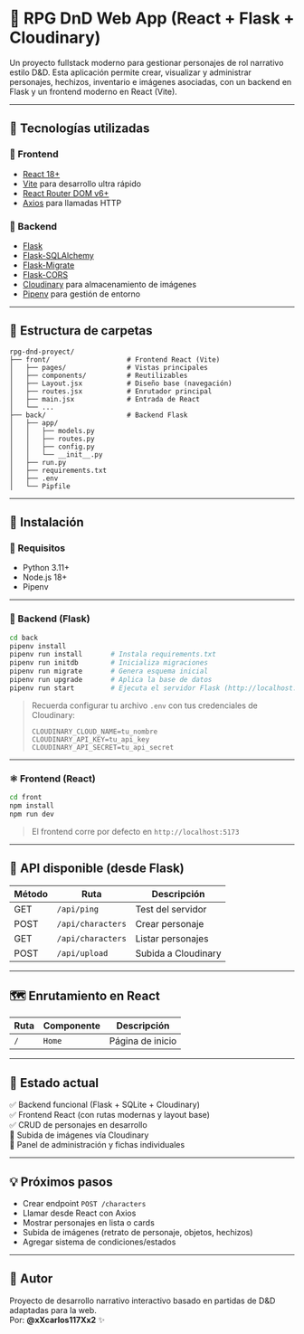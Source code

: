 # 🧙 RPG DnD Web App (React + Flask + Cloudinary)

Un proyecto fullstack moderno para gestionar personajes de rol narrativo estilo D&D. Esta aplicación permite crear, visualizar y administrar personajes, hechizos, inventario e imágenes asociadas, con un backend en Flask y un frontend moderno en React (Vite).

---

## 🧰 Tecnologías utilizadas

### 🔹 Frontend
- [React 18+](https://react.dev/)
- [Vite](https://vitejs.dev/) para desarrollo ultra rápido
- [React Router DOM v6+](https://reactrouter.com/en/main)
- [Axios](https://axios-http.com/) para llamadas HTTP

### 🔹 Backend
- [Flask](https://flask.palletsprojects.com/)
- [Flask-SQLAlchemy](https://flask-sqlalchemy.palletsprojects.com/)
- [Flask-Migrate](https://flask-migrate.readthedocs.io/)
- [Flask-CORS](https://flask-cors.readthedocs.io/)
- [Cloudinary](https://cloudinary.com/) para almacenamiento de imágenes
- [Pipenv](https://pipenv.pypa.io/) para gestión de entorno

---

## 📁 Estructura de carpetas

```
rpg-dnd-proyect/
├── front/                   # Frontend React (Vite)
│   ├── pages/               # Vistas principales
│   ├── components/          # Reutilizables
│   ├── Layout.jsx           # Diseño base (navegación)
│   ├── routes.jsx           # Enrutador principal
│   ├── main.jsx             # Entrada de React
│   └── ...
├── back/                    # Backend Flask
│   ├── app/
│   │   ├── models.py
│   │   ├── routes.py
│   │   ├── config.py
│   │   └── __init__.py
│   ├── run.py
│   ├── requirements.txt
│   ├── .env
│   └── Pipfile
```

---

## 🚀 Instalación

### 🧩 Requisitos

- Python 3.11+
- Node.js 18+
- Pipenv

---

### 🔧 Backend (Flask)

```bash
cd back
pipenv install
pipenv run install       # Instala requirements.txt
pipenv run initdb        # Inicializa migraciones
pipenv run migrate       # Genera esquema inicial
pipenv run upgrade       # Aplica la base de datos
pipenv run start         # Ejecuta el servidor Flask (http://localhost:5000)
```

> Recuerda configurar tu archivo `.env` con tus credenciales de Cloudinary:
> 
> ```env
> CLOUDINARY_CLOUD_NAME=tu_nombre
> CLOUDINARY_API_KEY=tu_api_key
> CLOUDINARY_API_SECRET=tu_api_secret
> ```

---

### ⚛️ Frontend (React)

```bash
cd front
npm install
npm run dev
```

> El frontend corre por defecto en `http://localhost:5173`

---

## 🧪 API disponible (desde Flask)

| Método | Ruta              | Descripción                  |
|--------|-------------------|------------------------------|
| GET    | `/api/ping`       | Test del servidor            |
| POST   | `/api/characters` | Crear personaje |
| GET    | `/api/characters` | Listar personajes |
| POST   | `/api/upload`     | Subida a Cloudinary |

---

## 🗺️ Enrutamiento en React

| Ruta             | Componente         | Descripción                    |
|------------------|--------------------|--------------------------------|
| `/`              | `Home`             | Página de inicio               |

---

## 📌 Estado actual

✅ Backend funcional (Flask + SQLite + Cloudinary)  
✅ Frontend React (con rutas modernas y layout base)  
✅ CRUD de personajes en desarrollo  
🚧 Subida de imágenes vía Cloudinary  
🚧 Panel de administración y fichas individuales  

---

## 💡 Próximos pasos

- Crear endpoint `POST /characters`
- Llamar desde React con Axios
- Mostrar personajes en lista o cards
- Subida de imágenes (retrato de personaje, objetos, hechizos)
- Agregar sistema de condiciones/estados

---

## 🧙 Autor

Proyecto de desarrollo narrativo interactivo basado en partidas de D&D adaptadas para la web.  
Por: **@xXcarlos117Xx2** ✨  